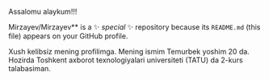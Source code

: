    Assalomu alaykum!!! 
   
   Mirzayev/Mirzayev** is a ✨ _special_ ✨ repository because its `README.md` (this file) appears on your GitHub profile.

   
Xush kelibsiz mening profilimga. Mening ismim Temurbek yoshim 20 da. Hozirda Toshkent axborot texnologiyalari universiteti (TATU) da 2-kurs talabasiman. 
